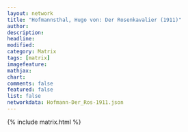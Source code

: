 ```yaml
---
layout: network
title: "Hofmannsthal, Hugo von: Der Rosenkavalier (1911)"
author:
description:
headline:
modified:
category: Matrix
tags: [matrix]
imagefeature: 
mathjax: 
chart: 
comments: false
featured: false
list: false
networkdata: Hofmann-Der_Ros-1911.json
---
```

{% include matrix.html %}
